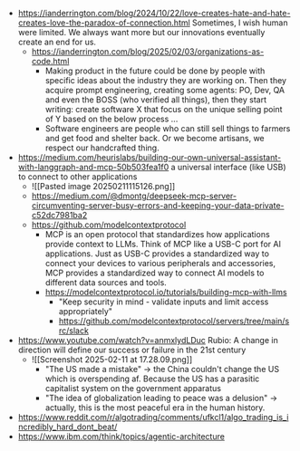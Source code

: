 -  https://ianderrington.com/blog/2024/10/22/love-creates-hate-and-hate-creates-love-the-paradox-of-connection.html Sometimes, I wish human were limited. We always want more but our innovations eventually create an end for us.
	- https://ianderrington.com/blog/2025/02/03/organizations-as-code.html
		- Making product in the future could be done by people with specific ideas about the industry they are working on. Then they acquire prompt engineering, creating some agents: PO, Dev, QA and even the BOSS (who verified all things), then they start writing: create software X that focus on the unique selling point of Y based on the below process ...
		- Software engineers are people who can still sell things to farmers and get food and shelter back. Or we become artisans, we respect our handcrafted thing.
- https://medium.com/heurislabs/building-our-own-universal-assistant-with-langgraph-and-mcp-50b503fea1f0 a universal interface (like USB) to connect to other applications
	- ![[Pasted image 20250211115126.png]]
	- https://medium.com/@dmontg/deepseek-mcp-server-circumventing-server-busy-errors-and-keeping-your-data-private-c52dc7981ba2
	- https://github.com/modelcontextprotocol
		- MCP is an open protocol that standardizes how applications provide context to LLMs. Think of MCP like a USB-C port for AI applications. Just as USB-C provides a standardized way to connect your devices to various peripherals and accessories, MCP provides a standardized way to connect AI models to different data sources and tools.
		- https://modelcontextprotocol.io/tutorials/building-mcp-with-llms
			- "Keep security in mind - validate inputs and limit access appropriately"
			- https://github.com/modelcontextprotocol/servers/tree/main/src/slack
- https://www.youtube.com/watch?v=anmxlydLDuc Rubio: A change in direction will define our success or failure in the 21st century
	- ![[Screenshot 2025-02-11 at 17.28.09.png]]
		- "The US made a mistake" -> the China couldn't change the US which is overspending af. Because the US has a parasitic capitalist system on the government apparatus
		- "The idea of globalization leading to peace was a delusion" -> actually, this is the most peaceful era in the human history.
- https://www.reddit.com/r/algotrading/comments/ufkcl1/algo_trading_is_incredibly_hard_dont_beat/
- https://www.ibm.com/think/topics/agentic-architecture
